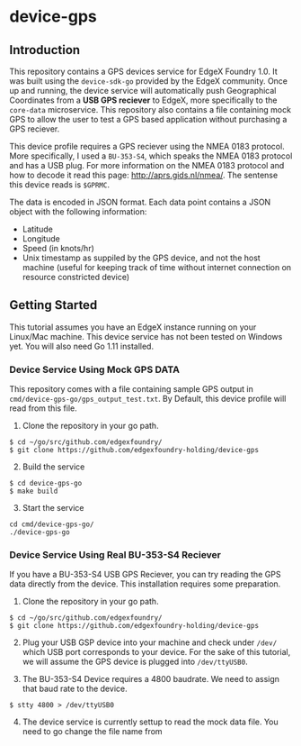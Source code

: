 # device-gps

## Introduction

This repository contains a GPS devices service for EdgeX Foundry 1.0. It was built using the `device-sdk-go` provided by the EdgeX community. 
Once up and running, the device service will automatically push Geographical Coordinates from a **USB GPS reciever** to EdgeX, more specifically to the `core-data` microservice. This repository also contains a file containing mock GPS to allow the user to test a GPS based application without purchasing a GPS reciever. 

This device profile requires a GPS reciever using the NMEA 0183 protocol. More specifically, I used a `BU-353-S4`, which speaks the NMEA 0183 protocol and has a USB plug. For more information on the NMEA 0183 protocol and how to decode it read this page: http://aprs.gids.nl/nmea/. The sentense this device reads is `$GPRMC`.

The data is encoded in JSON format. Each data point contains a JSON object with the following information:

- Latitude
- Longitude
- Speed (in knots/hr)
- Unix timestamp as suppiled by the GPS device, and not the host machine (useful for keeping track of time without internet connection on resource constricted device)


## Getting Started

This tutorial assumes you have an EdgeX instance running on your Linux/Mac machine. This device service has not been tested on Windows yet. You will also need Go 1.11 installed.

### Device Service Using Mock GPS DATA

This repository comes with a file containing sample GPS output in `cmd/device-gps-go/gps_output_test.txt`. By Default, this device profile will read from this file.

1. Clone the repository in your go path.

```
$ cd ~/go/src/github.com/edgexfoundry/
$ git clone https://github.com/edgexfoundry-holding/device-gps
```

2. Build the service

```
$ cd device-gps-go
$ make build
```

3. Start the service

```
cd cmd/device-gps-go/
./device-gps-go
```

### Device Service Using Real BU-353-S4 Reciever

If you have a BU-353-S4 USB GPS Reciever, you can try reading the GPS data directly from the device. This installation requires some preparation.

1. Clone the repository in your go path.

```
$ cd ~/go/src/github.com/edgexfoundry/
$ git clone https://github.com/edgexfoundry-holding/device-gps
```

2. Plug your USB GSP device into your machine and check under `/dev/` which USB port corresponds to your device. For the sake of this tutorial, we will assume the GPS device is plugged into `/dev/ttyUSB0`.

3. The BU-353-S4 Device requires a 4800 baudrate. We need to assign that baud rate to the device.

```
$ stty 4800 > /dev/ttyUSB0
```

4. The device service is currently settup to read the mock data file. You need to go change the file name from 